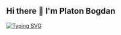## Hi there 👋 I'm Platon Bogdan
[![Typing SVG](https://readme-typing-svg.herokuapp.com?color=%2336BCF7&lines=I+learn+programming)](https://git.io/typing-svg)
